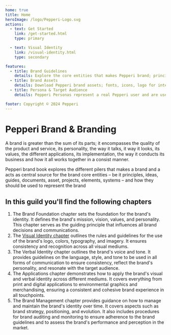 ```yaml
---
home: true
title: Home
heroImage: /logo/Pepperi-Logo.svg
actions:
  - text: Get Started
    link: /get-started.html
    type: primary

  - text: Visual Identity
    link: /visual-identity.html
    type: secondary

features:
  - title: Brand Guidelines
    details: Explore the core entities that makes Pepperi brand; principles, language, ideas, guides, documents, asset, projects, elements – and how they should be used to represent the brand
  - title: Brand Assets
    details: Download Pepperi brand assets; fonts, icons, logo for internal or partner use, decks and illustrations
  - title: Persona & Target Audience
    details: Pepperi Personas represent a real Pepperi user and are used to identify unmet user needs, which consist of goals and pain points

footer: Copyright © 2024 Pepperi
---
```


# Pepperi Brand & Branding 

A brand is greater than the sum of its parts; it encompasses the quality of the product and service, its personality, the way it talks, it way it looks, its values, the different applications, its implementation, the way it conducts its business and how it all works together in a consist manner. 

Pepperi brand book explores the different pilers that makes a brand and a acts as central source for the brand core entities – be it principles, ideas, guides, documents, asset, projects, elements, systems – and how they should be used to represent the brand

## In this guild you'll find the following chapters

1. The Brand Foundation chapter sets the foundation for the brand's identity. It defines the brand's mission, vision, values, and personality. This chapter serves as the guiding principle that influences all brand decisions and communications.
2. The [Visual Identity chapter](../visual-identity/index.html) outlines the rules and guidelines for the use of the brand's logo, colors, typography, and imagery. It ensures consistency and recognition across all visual mediums.
3. The Verbal Identity chapter outlines the brand's voice and tone. It provides guidelines on the language, style, and tone to be used in all forms of communication to ensure consistency, reflect the brand's personality, and resonate with the target audience.
4. The Applications chapter demonstrates how to apply the brand's visual and verbal identity across different mediums. It covers everything from print and digital applications to environmental graphics and merchandising, ensuring a consistent and cohesive brand experience in all touchpoints.
5. The Brand Management chapter provides guidance on how to manage and maintain the brand's identity over time. It covers aspects such as brand strategy, positioning, and evolution. It also includes procedures for brand auditing and monitoring to ensure adherence to the brand guidelines and to assess the brand's performance and perception in the market.

<style>
.home .hero img {
  height: auto;
  max-width: 32rem;
}
</style>